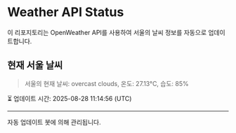 
# Weather API Status

이 리포지토리는 OpenWeather API를 사용하여 서울의 날씨 정보를 자동으로 업데이트합니다.

## 현재 서울 날씨
> 서울의 현재 날씨: overcast clouds, 온도: 27.13°C, 습도: 85%

⏳ 업데이트 시간: 2025-08-28 11:14:56 (UTC)

---
자동 업데이트 봇에 의해 관리됩니다.
